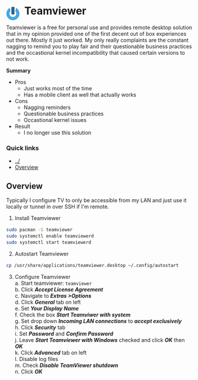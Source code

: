 # Teamviewer <img style="margin: 6px 13px 0px 0px" align="left" src="../../../data/images/logo_36x36.png" />

Teamviewer is a free for personal use and provides remote desktop solution that in my opinion 
provided one of the first decent out of box experiences out there. Mostly it just worked. My only 
really complaints are the constant nagging to remind you to play fair and their questionable business 
practices and the occastional kernel incompatibility that caused certain versions to not work.

**Summary**
* Pros
  * Just works most of the time
  * Has a mobile client as well that actually works
* Cons
  * Nagging reminders
  * Questionable business practices
  * Occastional kernel issues
* Result
  * I no longer use this solution

### Quick links
* [../](../README.md)
* [Overview](#overview)

## Overview
Typically I configure TV to only be accessible from my LAN and just use it locally or tunnel in over 
SSH if I'm remote.

1. Install Teamviewer
  ```bash
  sudo pacman -S teamviewer
  sudo systemctl enable teamviewerd
  sudo systemctl start teamviewerd
  ```
2. Autostart Teamviewer
  ```bash
  cp /usr/share/applications/teamviewer.desktop ~/.config/autostart
  ```
3. Configure Teamviewer  
  a. Start teamviewer: `teamviewer`  
  b. Click ***Accept License Agreement***  
  c. Navigate to ***Extras >Options***  
  d. Click ***General*** tab on left  
  e. Set ***Your Display Name***  
  f. Check the box ***Start Teamviwer with system***  
  g. Set drop down ***Incoming LAN connections*** to ***accept exclusively***  
  h. Click ***Security*** tab   
  i. Set ***Password*** and ***Confirm Password***  
  j. Leave ***Start Teamviewer with Windows*** checked and click ***OK*** then ***OK***  
  k. Click ***Advanced*** tab on left  
  l. Disable log files  
  m. Check ***Disable TeamViewer shutdown***  
  n. Click ***OK***  


